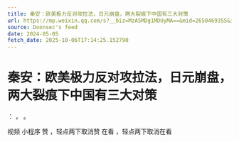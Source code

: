 ```yaml
---
title: 秦安：欧美极力反对攻拉法，日元崩盘，两大裂痕下中国有三大对策
url: https://mp.weixin.qq.com/s?__biz=MzA5MDg1MDUyMA==&mid=2650469355&idx=1&sn=e3de633e5360798415674fd7807e4e3c
source: Doonsec's feed
date: 2024-05-05
fetch_date: 2025-10-06T17:14:25.152790
---
```


# 秦安：欧美极力反对攻拉法，日元崩盘，两大裂痕下中国有三大对策

：
，
。

视频
小程序
赞
，轻点两下取消赞
在看
，轻点两下取消在看